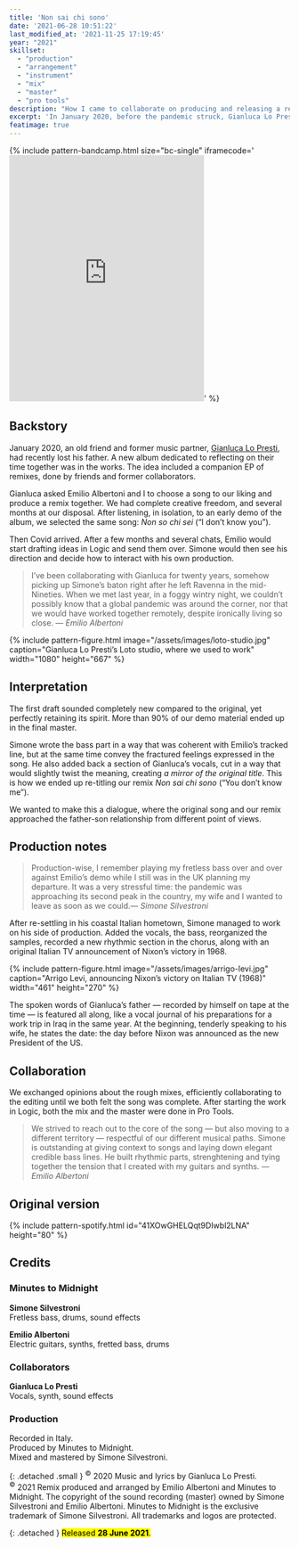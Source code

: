```yaml
---
title: 'Non sai chi sono'
date: '2021-06-28 10:51:22'
last_modified_at: '2021-11-25 17:19:45'
year: "2021"
skillset: 
  - "production"
  - "arrangement"
  - "instrument"
  - "mix"
  - "master"
  - "pro tools"
description: "How I came to collaborate on producing and releasing a remix of a song written by my old friend and collaborator Gianluca Lo Presti."
excerpt: 'In January 2020, before the pandemic struck, Gianluca Lo Presti, aka ‘Nevica’, invited me to participate to a remix for his upcoming project.'
featimage: true
---
```

{% include pattern-bandcamp.html size="bc-single" iframecode='<iframe style="border: 0; width: 350px; height: 442px;" src="https://bandcamp.com/EmbeddedPlayer/track=2164870187/size=large/bgcol=ffffff/linkcol=333333/tracklist=false/transparent=true/" seamless><a href="https://minutestomidnight.bandcamp.com/track/non-sai-chi-sono-remix">Non sai chi sono (remix) by Minutes to Midnight</a></iframe>' %}

## Backstory

January 2020, an old friend and former music partner, [Gianluca Lo Presti](https://open.spotify.com/artist/0ugkXokPU3KaXX3X9BFes7), had recently lost his father. A new album dedicated to reflecting on their time together was in the works. The idea included a companion EP of remixes, done by friends and former collaborators.

Gianluca asked Emilio Albertoni and I to choose a song to our liking and produce a remix together. We had complete creative freedom, and several months at our disposal. After listening, in isolation, to an early demo of the album, we selected the same song: _Non so chi sei_ (“I don’t know you”).

Then Covid arrived. After a few months and several chats, Emilio would start drafting ideas in Logic and send them over. Simone would then see his direction and decide how to interact with his own production.

> I’ve been collaborating with Gianluca for twenty years, somehow picking up Simone’s baton right after he left Ravenna in the mid-Nineties. When we met last year, in a foggy wintry night, we couldn’t possibly know that a global pandemic was around the corner, nor that we would have worked together remotely, despite ironically living so close.
> <cite>&mdash; Emilio Albertoni</cite>

{% include pattern-figure.html image="/assets/images/loto-studio.jpg" caption="Gianluca Lo Presti’s Loto studio, where we used to work" width="1080" height="667" %}

## Interpretation

The first draft sounded completely new compared to the original, yet perfectly retaining its spirit. More than 90% of our demo material ended up in the final master.

Simone wrote the bass part in a way that was coherent with Emilio’s tracked line, but at the same time convey the fractured feelings expressed in the song. He also added back a section of Gianluca’s vocals, cut in a way that would slightly twist the meaning, creating _a mirror of the original title_. This is how we ended up re-titling our remix _Non sai chi sono_ (“You don’t know me”).

We wanted to make this a dialogue, where the original song and our remix approached the father-son relationship from different point of views.

## Production notes

> Production-wise, I remember playing my fretless bass over and over against Emilio’s demo while I still was in the UK planning my departure. It was a very stressful time: the pandemic was approaching its second peak in the country, my wife and I wanted to leave as soon as we could.<cite>&mdash; Simone Silvestroni</cite>

After re-settling in his coastal Italian hometown, Simone managed to work on his side of production. Added the vocals, the bass, reorganized the samples, recorded a new rhythmic section in the chorus, along with an original Italian TV announcement of Nixon’s victory in 1968.

{% include pattern-figure.html image="/assets/images/arrigo-levi.jpg" caption="Arrigo Levi, announcing Nixon’s victory on Italian TV (1968)" width="461" height="270" %}

The spoken words of Gianluca’s father — recorded by himself on tape at the time — is featured all along, like a vocal journal of his preparations for a work trip in Iraq in the same year. At the beginning, tenderly speaking to his wife, he states the date: the day before Nixon was announced as the new President of the US.

## Collaboration

We exchanged opinions about the rough mixes, efficiently collaborating to the editing until we both felt the song was complete. After starting the work in Logic, both the mix and the master were done in Pro Tools.

> We strived to reach out to the core of the song — but also moving to a different territory — respectful of our different musical paths. Simone is outstanding at giving context to songs and laying down elegant credible bass lines. He built rhythmic parts, strenghtening and tying together the tension that I created with my guitars and synths.
> <cite>&mdash; Emilio Albertoni</cite>

## Original version

{% include pattern-spotify.html id="41XOwGHELQqt9DIwbl2LNA" height="80" %}

## Credits

### Minutes to Midnight

**Simone Silvestroni**<br>
Fretless bass, drums, sound effects

**Emilio Albertoni**<br>
Electric guitars, synths, fretted bass, drums  

### Collaborators

**Gianluca Lo Presti**<br>
Vocals, synth, sound effects  

### Production

Recorded in Italy.  
Produced by Minutes to Midnight.  
Mixed and mastered by Simone Silvestroni.  

{: .detached .small }
<sup>&copy;</sup> 2020 Music and lyrics by Gianluca Lo Presti.<br>
<sup>&copy;</sup> 2021 Remix produced and arranged by Emilio Albertoni and Minutes to Midnight.
The copyright of the sound recording (master) owned by Simone Silvestroni and Emilio Albertoni. Minutes to Midnight is the exclusive trademark of Simone Silvestroni. All trademarks and logos are protected.

{: .detached }
<mark class="m2m-highlight small">Released <strong>28 June 2021</strong>.</mark>